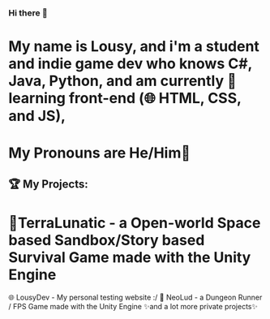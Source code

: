 ### Hi there 👋
# My name is Lousy, and i'm a student and indie game dev who knows C#, Java, Python, and am currently 🌱learning front-end (🌐 HTML, CSS, and JS),
# My Pronouns are He/Him👨
## 🏆 My Projects:
# 🔭TerraLunatic - a Open-world Space based Sandbox/Story based Survival Game made with the Unity Engine
🌐 LousyDev - My personal testing website :/
🔫 NeoLud - a Dungeon Runner / FPS Game made with the Unity Engine
✨and a lot more private projects✨
